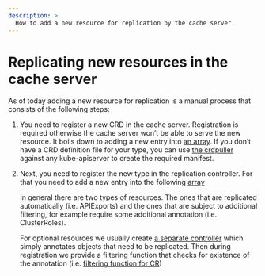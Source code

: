 ```yaml
---
description: >
  How to add a new resource for replication by the cache server.
---
```


# Replicating new resources in the cache server

As of today adding a new resource for replication is a manual process that consists of the following steps:

1. You need to register a new CRD in the cache server. 
   Registration is required otherwise the cache server won’t be able to serve the new resource.
   It boils down to adding a new entry into [an array](https://github.com/kcp-dev/kcp/blob/53fdaf580d46686686871f77e4a629bc3c234051/pkg/cache/server/bootstrap/bootstrap.go#L46).
   If you don’t have a CRD definition file for your type, you can use [the crdpuller](https://github.com/kcp-dev/kcp/tree/53fdaf580d46686686871f77e4a629bc3c234051/cmd/crd-puller) against any kube-apiserver to create the required manifest.

2. Next, you need to register the new type in the replication controller.
   For that you need to add a new entry into the following [array](https://github.com/kcp-dev/kcp/blob/53fdaf580d46686686871f77e4a629bc3c234051/pkg/reconciler/cache/replication/replication_controller.go#L73)

   In general there are two types of resources.
   The ones that are replicated automatically (i.e. APIExports)
   and the ones that are subject to additional filtering, for example require some additional annotation (i.e. ClusterRoles).

   For optional resources we usually create [a separate controller](https://github.com/kcp-dev/kcp/blob/53fdaf580d46686686871f77e4a629bc3c234051/pkg/reconciler/tenancy/replicateclusterrole/replicateclusterrole_controller.go) which simply annotates objects that need to be replicated.
   Then during registration we provide a filtering function that checks for existence of the annotation (i.e. [filtering function for CR](https://github.com/kcp-dev/kcp/blob/53fdaf580d46686686871f77e4a629bc3c234051/pkg/reconciler/cache/replication/replication_controller.go#L130))
